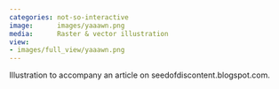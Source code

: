 ```yaml
---
categories: not-so-interactive
image:      images/yaaawn.png
media:      Raster & vector illustration
view:
- images/full_view/yaaawn.png
---
```

Illustration to accompany an article on seedofdiscontent.blogspot.com.

